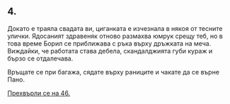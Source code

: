 ## 4.

Докато е траяла свадата ви, циганката е изчезнала в някоя от
тесните улички. Ядосаният здравеняк отново размахва юмрук срещу
теб, но в това време Борил се приближава с ръка върху дръжката на
меча. Виждайки, че работата става дебела, скандалджията губи кураж
и бързо се отдалечава.

Връщате се при багажа, сядате върху раниците и чакате да се върне
Пано.

[Прехвърли се на 46.](./46)
